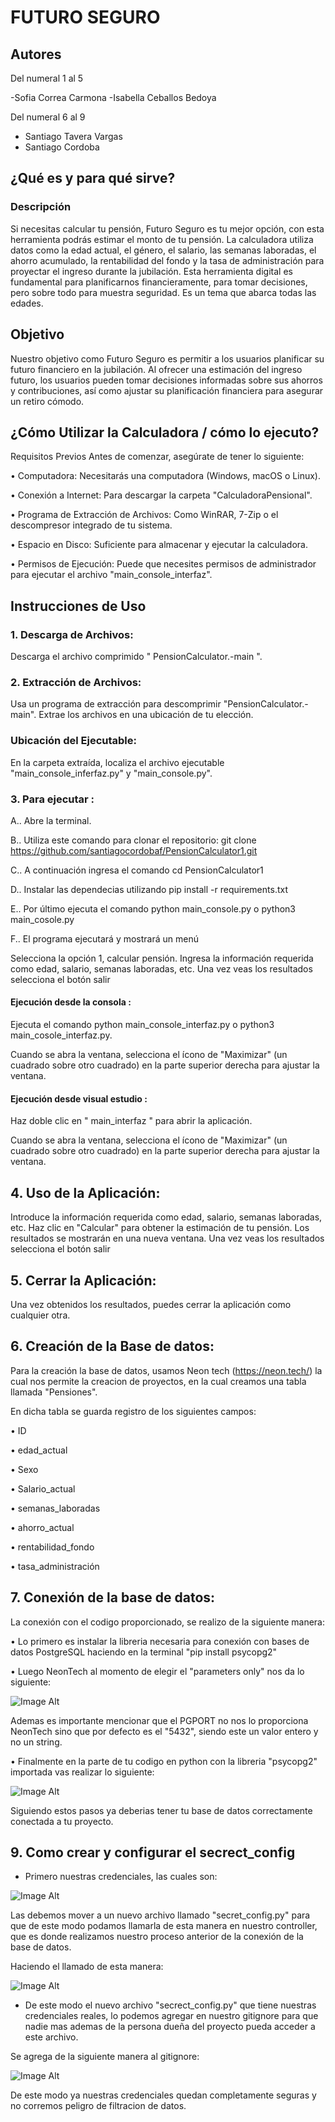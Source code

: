 # FUTURO SEGURO

## Autores

Del numeral 1 al 5

-Sofia Correa Carmona
-Isabella Ceballos Bedoya

Del numeral 6 al 9

- Santiago Tavera Vargas
- Santiago Cordoba

## ¿Qué es y para qué sirve?

### Descripción
Si necesitas calcular tu pensión, Futuro Seguro es tu mejor opción, con esta herramienta podrás estimar el monto de tu pensión.  La calculadora utiliza datos como la edad actual, el género, el salario, las semanas laboradas, el ahorro acumulado, la rentabilidad del fondo y la tasa de administración para proyectar el ingreso durante la jubilación. Esta herramienta digital es fundamental para planificarnos financieramente, para tomar decisiones, pero sobre todo para muestra seguridad. Es un tema que abarca todas las edades. 

## Objetivo
Nuestro objetivo como Futuro Seguro es permitir a los usuarios planificar su futuro financiero en la jubilación. Al ofrecer una estimación del ingreso futuro, los usuarios pueden tomar decisiones informadas sobre sus ahorros y contribuciones, así como ajustar su planificación financiera para asegurar un retiro cómodo.


## ¿Cómo Utilizar la Calculadora / cómo lo ejecuto?

Requisitos Previos Antes de comenzar, asegúrate de tener lo siguiente:

•	Computadora: Necesitarás una computadora (Windows, macOS o Linux).

•	Conexión a Internet: Para descargar la carpeta "CalculadoraPensional".

•	Programa de Extracción de Archivos: Como WinRAR, 7-Zip o el descompresor integrado de tu sistema.

•	Espacio en Disco: Suficiente para almacenar y ejecutar la calculadora.

•	Permisos de Ejecución: Puede que necesites permisos de administrador para ejecutar el archivo "main_console_interfaz".


## Instrucciones de Uso

### 1.	Descarga de Archivos:
Descarga el archivo comprimido " PensionCalculator.-main ".

### 2.	Extracción de Archivos:
Usa un programa de extracción para descomprimir "PensionCalculator.-main".
Extrae los archivos en una ubicación de tu elección.

### Ubicación del Ejecutable:
En la carpeta extraída, localiza el archivo ejecutable "main_console_inferfaz.py" y "main_console.py".


### 3. Para ejecutar :

A.. Abre la terminal.

B.. Utiliza este comando para clonar el repositorio: git clone https://github.com/santiagocordobaf/PensionCalculator1.git

C.. A continuación ingresa el comando cd PensionCalculator1 

D.. Instalar las dependecias utilizando pip install -r requirements.txt 

E.. Por último ejecuta el comando python main_console.py o python3 main_cosole.py

F.. El programa ejecutará y mostrará un menú

Selecciona la opción 1, calcular pensión.
Ingresa la información requerida como edad, salario, semanas laboradas, etc.
Una vez veas los resultados selecciona el botón salir

#### Ejecución desde la consola :
Ejecuta el comando python main_console_interfaz.py o python3 main_cosole_interfaz.py.

Cuando se abra la ventana, selecciona el ícono de "Maximizar" (un cuadrado sobre otro cuadrado) en la parte superior derecha para ajustar la ventana.

#### Ejecución desde visual estudio :
Haz doble clic en " main_interfaz " para abrir la aplicación.

Cuando se abra la ventana, selecciona el ícono de "Maximizar" (un cuadrado sobre otro cuadrado) en la parte superior derecha para ajustar la ventana.


## 4. Uso de la Aplicación:
Introduce la información requerida como edad, salario, semanas laboradas, etc.
Haz clic en "Calcular" para obtener la estimación de tu pensión.
Los resultados se mostrarán en una nueva ventana.
Una vez veas los resultados selecciona el botón salir

## 5. Cerrar la Aplicación:
Una vez obtenidos los resultados, puedes cerrar la aplicación como cualquier otra.

## 6. Creación de la Base de datos:
Para la creación la base de datos, usamos Neon tech (https://neon.tech/) la cual nos permite la creacion de proyectos, en la cual creamos una tabla llamada "Pensiones".

En dicha tabla se guarda registro de los siguientes campos:

• ID

• edad_actual

• Sexo

• Salario_actual

• semanas_laboradas

• ahorro_actual

• rentabilidad_fondo

• tasa_administración

## 7. Conexión de la base de datos:
La conexión con el codigo proporcionado, se realizo de la siguiente manera:

• Lo primero es instalar la libreria necesaria para conexión con bases de datos PostgreSQL haciendo en la terminal "pip install psycopg2"

• Luego NeonTech al momento de elegir el "parameters only" nos da lo siguiente:

![Image Alt](https://github.com/santiagocordobaf/PensionCalculator1/blob/main/imagenes/credenciales%20de%20ejemplo.jpg)

Ademas es importante mencionar que el PGPORT no nos lo proporciona NeonTech sino que por defecto es el "5432", siendo este un valor entero y no un string.


• Finalmente en la parte de tu codigo en python con la libreria "psycopg2" importada vas realizar lo siguiente:

![Image Alt](https://github.com/santiagocordobaf/PensionCalculator1/blob/main/imagenes/conexion%20completa.jpg)

Siguiendo estos pasos ya deberias tener tu base de datos correctamente conectada a tu proyecto.

## 9. Como crear y configurar el secrect_config

- Primero nuestras credenciales, las cuales son:

![Image Alt](https://github.com/santiagocordobaf/PensionCalculator1/blob/main/imagenes/credenciales%20de%20ejemplo.jpg)

Las debemos mover a un nuevo archivo llamado "secret_config.py" para que de este modo podamos llamarla de esta manera en nuestro controller, que es donde realizamos nuestro proceso anterior de la conexión de la base de datos.

Haciendo el llamado de esta manera:

![Image Alt](https://github.com/santiagocordobaf/PensionCalculator1/blob/main/imagenes/llamado%20secret_config.jpg)

- De este modo el nuevo archivo "secrect_config.py" que tiene nuestras credenciales reales, lo podemos agregar en nuestro gitignore para que nadie mas ademas de la persona dueña del proyecto pueda acceder a este archivo.

Se agrega de la siguiente manera al gitignore:

![Image Alt](https://github.com/santiagocordobaf/PensionCalculator1/blob/main/imagenes/gitignore.jpg)

De este modo ya nuestras credenciales quedan completamente seguras y no corremos peligro de filtracion de datos.














